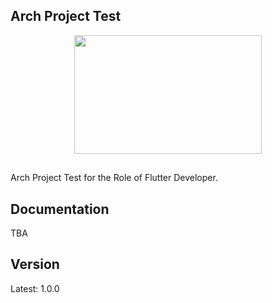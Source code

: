 ## Arch Project Test

<p align="center">
	  <img width="300" height="190" src="https://static.wikia.nocookie.net/logo-timeline/images/c/cf/4B4A9751-D2BF-4A93-BDCC-CDCA5326B65F.png/revision/latest?cb=20210426191500">

</p>

##

Arch Project Test for the Role of Flutter Developer.

## Documentation

TBA

## Version

Latest: 1.0.0
